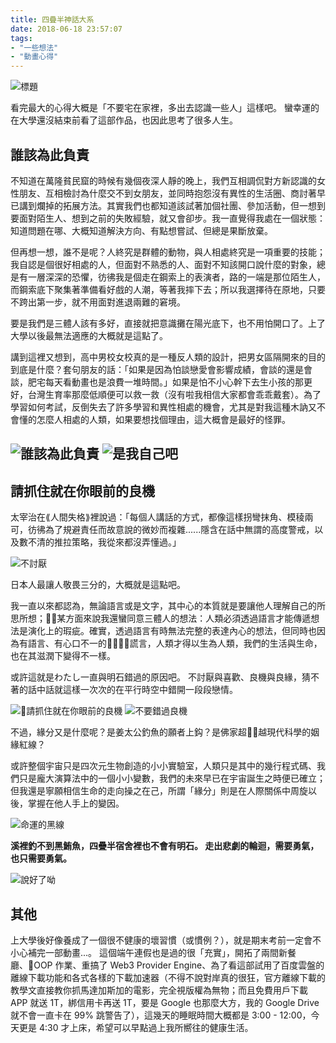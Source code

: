 ```yaml
---
title: 四疊半神話大系
date: 2018-06-18 23:57:07
tags:
- "一些想法"
- "動畫心得"
---
```

![標題](title-min.png)

看完最大的心得大概是「不要宅在家裡，多出去認識一些人」這樣吧。
蠻幸運的在大學還沒結束前看了這部作品，也因此思考了很多人生。

<!--more-->
## 誰該為此負責
不知道在萬隆貧民窟的時候有幾個夜深人靜的晚上，我們互相調侃對方新認識的女性朋友、互相檢討為什麼交不到女朋友，並同時抱怨沒有異性的生活圈、商討著早已講到爛掉的拓展方法。其實我們也都知道該試著加個社團、參加活動，但一想到要面對陌生人、想到之前的失敗經驗，就又會卻步。我一直覺得我處在一個狀態：知道問題在哪、大概知道解決方向、有點想嘗試、但總是果斷放棄。

但再想一想，誰不是呢？人終究是群體的動物，與人相處終究是一項重要的技能；我自認是個很好相處的人，但面對不熟悉的人、面對不知該開口說什麼的對象，總是有一層深深的恐懼，彷彿我是個走在鋼索上的表演者，路的一端是那位陌生人，而鋼索底下聚集著準備看好戲的人潮，等著我摔下去；所以我選擇待在原地，只要不跨出第一步，就不用面對進退兩難的窘境。

要是我們是三體人該有多好，直接就把意識攤在陽光底下，也不用怕開口了。上了大學以後最無法適應的大概就是這點了。

講到這裡又想到，高中男校女校真的是一種反人類的設計，把男女區隔開來的目的到底是什麼？套句朋友的話：「如果是因為怕談戀愛會影響成績，會談的還是會談，肥宅每天看動畫也是浪費一堆時間。」如果是怕不小心幹下去生小孩的那更好，台灣生育率那麼低順便可以救一救（沒有啦我相信大家都會乖乖戴套）。為了學習如何考試，反倒失去了許多學習和異性相處的機會，尤其是對我這種木訥又不會懂的怎麼人相處的人類，如果要想找個理由，這大概會是最好的怪罪。

![誰該為此負責](誰該為此負責-min.png) ![是我自己吧](是我自己吧-min.png)
--
## 請抓住就在你眼前的良機
太宰治在⟪人間失格⟫裡說過：「每個人講話的方式，都像這樣拐彎抹角、模稜兩可，彷彿為了規避責任而故意說的微妙而複雜......隱含在話中無謂的高度警戒，以及數不清的推拉策略，我從來都沒弄懂過。」

![不討厭](不討厭-min.png)

日本人最讓人敬畏三分的，大概就是這點吧。

我一直以來都認為，無論語言或是文字，其中心的本質就是要讓他人理解自己的所思所想；某方面來說我還蠻同意三體人的想法：人類必須透過語言才能傳遞想法是演化上的瑕疵。確實，透過語言有時無法完整的表達內心的想法，但同時也因為有語言、有心口不一的謊言，人類才得以生為人類，我們的生活與生命，也在其滋潤下變得不一樣。

或許這就是わたし一直與明石錯過的原因吧。
不討厭與喜歡、良機與良緣，猜不著的話中話就這樣一次次的在平行時空中錯開一段段戀情。

![請抓住就在你眼前的良機](請抓住就在你眼前的良機-min.png) ![不要錯過良機](不要錯過良機-min.png)

不過，緣分又是什麼呢？是姜太公釣魚的願者上鈎？是佛家超越現代科學的姻緣紅線？

或許整個宇宙只是四次元生物創造的小小實驗室，人類只是其中的幾行程式碼、我們只是龐大演算法中的一個小小變數，我們的未來早已在宇宙誕生之時便已確立；但我還是寧願相信生命的走向操之在己，所謂「緣分」則是在人際關係中周旋以後，掌握在他人手上的變因。

![命運的黑線](命運的黑線-min.png)

**溪裡釣不到黑鮪魚，四疊半宿舍裡也不會有明石。
走出悲劇的輪迴，需要勇氣，也只需要勇氣。**

![說好了呦](說好了呦-min.png)

## 其他
上大學後好像養成了一個很不健康的壞習慣（或慣例？），就是期末考前一定會不小心補完一部動畫...。
這個端午連假也是過的很「充實」，開拓了兩間新餐廳、OOP 作業、重搞了 Web3 Provider Engine、為了看這部試用了百度雲盤的離線下載功能和各式各樣的下載加速器（不得不說對岸真的很狂，官方離線下載的教學文直接教你抓馬達加斯加的電影，完全視版權為無物；而且免費用戶下載 APP 就送 1T，綁信用卡再送 1T，要是 Google 也那麼大方，我的 Google Drive 就不會一直卡在 99% 跳警告了），這幾天的睡眠時間大概都是 3:00 - 12:00，今天更是 4:30 才上床，希望可以早點過上我所嚮往的健康生活。
